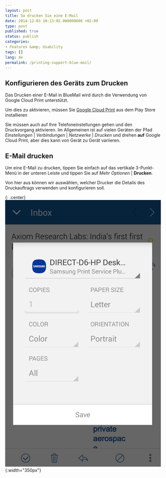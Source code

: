 ```yaml
---
layout: post
title: So drucken Sie eine E-Mail
date: 2014-12-03 10:13:02.000000000 +02:00
type: post
published: true
status: publish
categories:
- Features &amp; Usability
tags: []
lang: de
permalink: /printing-support-blue-mail/
---
```


## Konfigurieren des Geräts zum Drucken

Das Drucken einer E-Mail in BlueMail wird durch die Verwendung von Google Cloud Print unterstützt.

Um dies zu aktivieren, müssen Sie [Google Cloud Print](https://play.google.com/store/apps/details?id=com.google.android.apps.cloudprint) aus dem Play Store installieren

Sie müssen auch auf Ihre Telefoneinstellungen gehen und den Druckvorgang aktivieren. Im Allgemeinen ist auf vielen Geräten der Pfad *Einstellungen* \| *Verbindungen* \| *Netzwerke* \| *Drucken* und drehen **auf** Google Cloud Print, aber dies kann von Gerät zu Gerät variieren.

## E-Mail drucken

Um eine E-Mail zu drucken, tippen Sie einfach auf das vertikale 3-Punkt-Menü in der unteren Leiste und tippen Sie auf *Mehr Optionen* \| **Drucken**.

Von hier aus können wir auswählen, welcher Drucker die Details des Druckauftrags verwenden und konfigurieren soll.

{: .center}
![BlueMail Print](/assets/BlueMail-Print-placeholder.png){:width="350px"}
